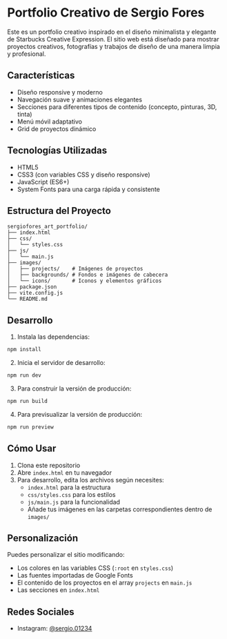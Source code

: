 # Portfolio Creativo de Sergio Fores

Este es un portfolio creativo inspirado en el diseño minimalista y elegante de Starbucks Creative Expression. El sitio web está diseñado para mostrar proyectos creativos, fotografías y trabajos de diseño de una manera limpia y profesional.

## Características

- Diseño responsive y moderno
- Navegación suave y animaciones elegantes
- Secciones para diferentes tipos de contenido (concepto, pinturas, 3D, tinta)
- Menú móvil adaptativo
- Grid de proyectos dinámico

## Tecnologías Utilizadas

- HTML5
- CSS3 (con variables CSS y diseño responsive)
- JavaScript (ES6+)
- System Fonts para una carga rápida y consistente

## Estructura del Proyecto

```
sergiofores_art_portfolio/
├── index.html
├── css/
│   └── styles.css
├── js/
│   └── main.js
├── images/
│   ├── projects/    # Imágenes de proyectos
│   ├── backgrounds/ # Fondos e imágenes de cabecera
│   └── icons/       # Iconos y elementos gráficos
├── package.json
├── vite.config.js
└── README.md
```

## Desarrollo

1. Instala las dependencias:
```bash
npm install
```

2. Inicia el servidor de desarrollo:
```bash
npm run dev
```

3. Para construir la versión de producción:
```bash
npm run build
```

4. Para previsualizar la versión de producción:
```bash
npm run preview
```

## Cómo Usar

1. Clona este repositorio
2. Abre `index.html` en tu navegador
3. Para desarrollo, edita los archivos según necesites:
   - `index.html` para la estructura
   - `css/styles.css` para los estilos
   - `js/main.js` para la funcionalidad
   - Añade tus imágenes en las carpetas correspondientes dentro de `images/`

## Personalización

Puedes personalizar el sitio modificando:

- Los colores en las variables CSS (`:root` en `styles.css`)
- Las fuentes importadas de Google Fonts
- El contenido de los proyectos en el array `projects` en `main.js`
- Las secciones en `index.html`

## Redes Sociales

- Instagram: [@sergio.01234](https://www.instagram.com/sergio.01234/)
